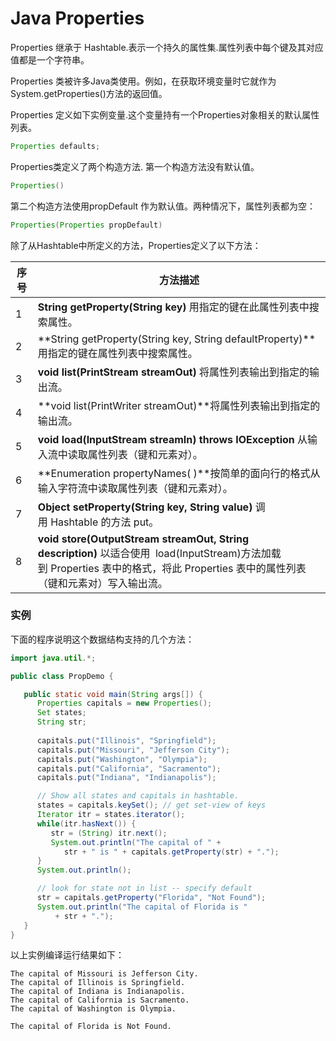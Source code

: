 # Java Properties

Properties 继承于 Hashtable.表示一个持久的属性集.属性列表中每个键及其对应值都是一个字符串。

Properties 类被许多Java类使用。例如，在获取环境变量时它就作为System.getProperties()方法的返回值。

Properties 定义如下实例变量.这个变量持有一个Properties对象相关的默认属性列表。

```java
Properties defaults;
```

Properties类定义了两个构造方法. 第一个构造方法没有默认值。

```java
Properties()
```

第二个构造方法使用propDefault 作为默认值。两种情况下，属性列表都为空：

```java
Properties(Properties propDefault)
```

除了从Hashtable中所定义的方法，Properties定义了以下方法：

| **序号** | **方法描述**                                 |
| ------ | ---------------------------------------- |
| 1      | **String getProperty(String key)** 用指定的键在此属性列表中搜索属性。 |
| 2      | **String getProperty(String key, String defaultProperty)**用指定的键在属性列表中搜索属性。 |
| 3      | **void list(PrintStream streamOut)** 将属性列表输出到指定的输出流。 |
| 4      | **void list(PrintWriter streamOut)**将属性列表输出到指定的输出流。 |
| 5      | **void load(InputStream streamIn) throws IOException** 从输入流中读取属性列表（键和元素对）。 |
| 6      | **Enumeration propertyNames( )**按简单的面向行的格式从输入字符流中读取属性列表（键和元素对）。 |
| 7      | **Object setProperty(String key, String value)** 调用 Hashtable 的方法 put。 |
| 8      | **void store(OutputStream streamOut, String description)** 以适合使用  load(InputStream)方法加载到 Properties 表中的格式，将此 Properties 表中的属性列表（键和元素对）写入输出流。 |

### 实例

下面的程序说明这个数据结构支持的几个方法：

```java
import java.util.*;

public class PropDemo {

   public static void main(String args[]) {
      Properties capitals = new Properties();
      Set states;
      String str;
      
      capitals.put("Illinois", "Springfield");
      capitals.put("Missouri", "Jefferson City");
      capitals.put("Washington", "Olympia");
      capitals.put("California", "Sacramento");
      capitals.put("Indiana", "Indianapolis");

      // Show all states and capitals in hashtable.
      states = capitals.keySet(); // get set-view of keys
      Iterator itr = states.iterator();
      while(itr.hasNext()) {
         str = (String) itr.next();
         System.out.println("The capital of " +
            str + " is " + capitals.getProperty(str) + ".");
      }
      System.out.println();

      // look for state not in list -- specify default
      str = capitals.getProperty("Florida", "Not Found");
      System.out.println("The capital of Florida is "
          + str + ".");
   }
}
```

以上实例编译运行结果如下：

```
The capital of Missouri is Jefferson City.
The capital of Illinois is Springfield.
The capital of Indiana is Indianapolis.
The capital of California is Sacramento.
The capital of Washington is Olympia.

The capital of Florida is Not Found.
```

